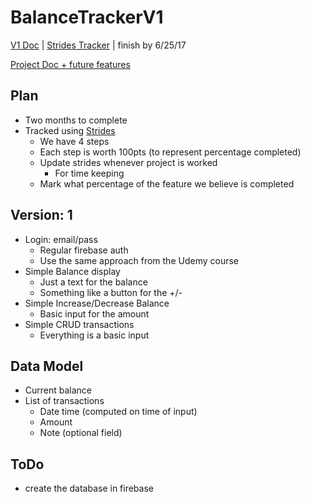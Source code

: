 # BalanceTrackerV1

[V1 Doc](https://docs.google.com/document/d/1gmrmkgkAjpVgvJ6V99aVHv0MHc8gCWudD7LxsYWPmE4/edit?usp=sharing) | [Strides Tracker](https://my.stridesapp.com/#/tracker/target/03595251-f56c-5a62-933d-e51d3c303c29) | finish by 6/25/17

[Project Doc + future features](https://docs.google.com/document/d/1OhkVd_TcOeTCi1cv7xBFNa2n4NtmWVT_o-owZg4GOMw/edit?usp=sharing)

## Plan
- Two months to complete
- Tracked using [Strides](https://my.stridesapp.com/#/tracker/target/03595251-f56c-5a62-933d-e51d3c303c29)
  - We have 4 steps
  - Each step is worth 100pts (to represent percentage completed)
  - Update strides whenever project is worked
    - For time keeping
  - Mark what percentage of the feature we believe is completed

## Version: 1
- Login: email/pass
  - Regular firebase auth
  - Use the same approach from the Udemy course
- Simple Balance display
  - Just a text for the balance
  - Something like a button for the +/-
- Simple Increase/Decrease Balance
  - Basic input for the amount
- Simple CRUD transactions
  - Everything is a basic input

## Data Model
- Current balance
- List of transactions
  - Date time (computed on time of input)
  - Amount
  - Note (optional field)


## ToDo
- create the database in firebase
